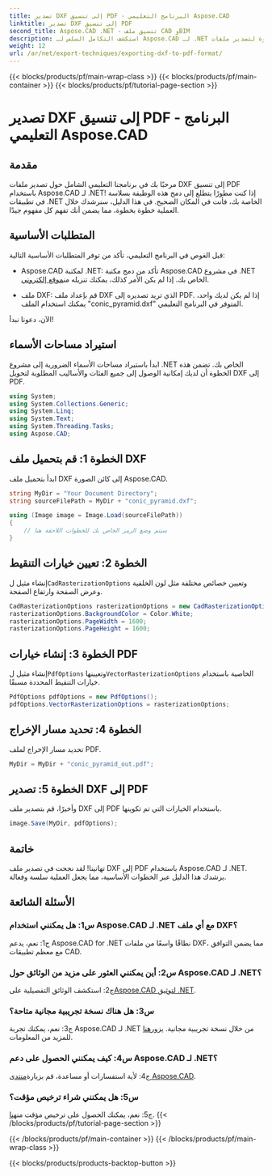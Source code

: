 ```yaml
---
title: تصدير DXF إلى تنسيق PDF - البرنامج التعليمي Aspose.CAD
linktitle: تصدير DXF إلى تنسيق PDF
second_title: Aspose.CAD .NET - تنسيق ملف CAD وBIM
description: استكشف التكامل السلس لـ Aspose.CAD لـ .NET في هذا الدليل المفصّل خطوة بخطوة لتصدير ملفات DXF إلى PDF بسهولة.
weight: 12
url: /ar/net/export-techniques/exporting-dxf-to-pdf-format/
---
```


{{< blocks/products/pf/main-wrap-class >}}
{{< blocks/products/pf/main-container >}}
{{< blocks/products/pf/tutorial-page-section >}}

# تصدير DXF إلى تنسيق PDF - البرنامج التعليمي Aspose.CAD

## مقدمة

مرحبًا بك في برنامجنا التعليمي الشامل حول تصدير ملفات DXF إلى تنسيق PDF باستخدام Aspose.CAD لـ .NET! إذا كنت مطورًا يتطلع إلى دمج هذه الوظيفة بسلاسة في تطبيقات .NET الخاصة بك، فأنت في المكان الصحيح. في هذا الدليل، سنرشدك خلال العملية خطوة بخطوة، مما يضمن أنك تفهم كل مفهوم جيدًا.

## المتطلبات الأساسية

قبل الغوص في البرنامج التعليمي، تأكد من توفر المتطلبات الأساسية التالية:

-  Aspose.CAD لمكتبة .NET: تأكد من دمج مكتبة Aspose.CAD في مشروع .NET الخاص بك. إذا لم يكن الأمر كذلك، يمكنك تنزيله من[موقع إلكتروني](https://releases.aspose.com/cad/net/).

- ملف DXF: قم بإعداد ملف DXF الذي تريد تصديره إلى PDF. إذا لم يكن لديك واحد، يمكنك استخدام الملف "conic_pyramid.dxf" المتوفر في البرنامج التعليمي.

الآن، دعونا نبدأ!

## استيراد مساحات الأسماء

ابدأ باستيراد مساحات الأسماء الضرورية إلى مشروع .NET الخاص بك. تضمن هذه الخطوة أن لديك إمكانية الوصول إلى جميع الفئات والأساليب المطلوبة لتحويل DXF إلى PDF.

```csharp
using System;
using System.Collections.Generic;
using System.Linq;
using System.Text;
using System.Threading.Tasks;
using Aspose.CAD;
```

## الخطوة 1: قم بتحميل ملف DXF

ابدأ بتحميل ملف DXF إلى كائن الصورة Aspose.CAD.

```csharp
string MyDir = "Your Document Directory";
string sourceFilePath = MyDir + "conic_pyramid.dxf";

using (Image image = Image.Load(sourceFilePath))
{
    // سيتم وضع الرمز الخاص بك للخطوات اللاحقة هنا
}
```

## الخطوة 2: تعيين خيارات التنقيط

 إنشاء مثيل ل`CadRasterizationOptions` وتعيين خصائص مختلفة مثل لون الخلفية وعرض الصفحة وارتفاع الصفحة.

```csharp
CadRasterizationOptions rasterizationOptions = new CadRasterizationOptions();
rasterizationOptions.BackgroundColor = Color.White;
rasterizationOptions.PageWidth = 1600;
rasterizationOptions.PageHeight = 1600;
```

## الخطوة 3: إنشاء خيارات PDF

 إنشاء مثيل ل`PdfOptions` وتعيينها`VectorRasterizationOptions` الخاصية باستخدام خيارات التنقيط المحددة مسبقًا.

```csharp
PdfOptions pdfOptions = new PdfOptions();
pdfOptions.VectorRasterizationOptions = rasterizationOptions;
```

## الخطوة 4: تحديد مسار الإخراج

تحديد مسار الإخراج لملف PDF.

```csharp
MyDir = MyDir + "conic_pyramid_out.pdf";
```

## الخطوة 5: تصدير DXF إلى PDF

وأخيرًا، قم بتصدير ملف DXF إلى PDF باستخدام الخيارات التي تم تكوينها.

```csharp
image.Save(MyDir, pdfOptions);
```

## خاتمة

تهانينا! لقد نجحت في تصدير ملف DXF إلى PDF باستخدام Aspose.CAD لـ .NET. يرشدك هذا الدليل عبر الخطوات الأساسية، مما يجعل العملية سلسة وفعالة.

## الأسئلة الشائعة

### س1: هل يمكنني استخدام Aspose.CAD لـ .NET مع أي ملف DXF؟

ج1: نعم، يدعم Aspose.CAD for .NET نطاقًا واسعًا من ملفات DXF، مما يضمن التوافق مع معظم تطبيقات CAD.

### س2: أين يمكنني العثور على مزيد من الوثائق حول Aspose.CAD لـ .NET؟

 ج2: استكشف الوثائق التفصيلية على[Aspose.CAD لتوثيق .NET](https://reference.aspose.com/cad/net/).

### س3: هل هناك نسخة تجريبية مجانية متاحة؟

 ج3: نعم، يمكنك تجربة Aspose.CAD لـ .NET من خلال نسخة تجريبية مجانية. يزور[هنا](https://releases.aspose.com/) للمزيد من المعلومات.

### س4: كيف يمكنني الحصول على دعم Aspose.CAD لـ .NET؟

ج4: لأية استفسارات أو مساعدة، قم بزيارة[منتدى Aspose.CAD](https://forum.aspose.com/c/cad/19).

### س5: هل يمكنني شراء ترخيص مؤقت؟

 ج5: نعم، يمكنك الحصول على ترخيص مؤقت من[هنا](https://purchase.aspose.com/temporary-license/).
{{< /blocks/products/pf/tutorial-page-section >}}

{{< /blocks/products/pf/main-container >}}
{{< /blocks/products/pf/main-wrap-class >}}

{{< blocks/products/products-backtop-button >}}
